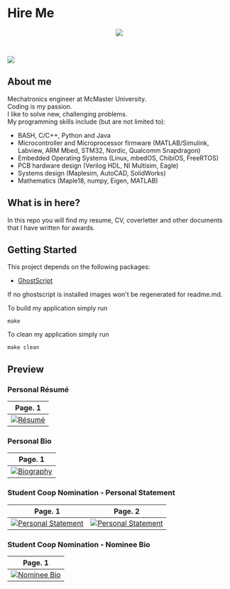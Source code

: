 # Hire Me

<p align="center"> <img src="images/icon.png"> </p> <br />
<p> <img src="https://travis-ci.com/studentbrad/hireme.svg?branch=master"> </p>

## About me

Mechatronics engineer at McMaster University. <br />
Coding is my passion. <br />
I like to solve new, challenging problems. <br />
My programming skills include (but are not limited to): <br />
 - BASH, C/C++, Python and Java
 - Microcontroller and Microprocessor firmware (MATLAB/Simulink, Labview, ARM Mbed, STM32, Nordic, Qualcomm Snapdragon)
 - Embedded Operating Systems (Linux, mbedOS, ChibiOS, FreeRTOS)
 - PCB hardware design (Verilog HDL, NI Multisim, Eagle)
 - Systems design (Maplesim, AutoCAD, SolidWorks)
 - Mathematics (Maple18, numpy, Eigen, MATLAB)

## What is in here?

In this repo you will find my resume, CV, coverletter and other documents that I have written for awards.

## Getting Started

This project depends on the following packages:

 - [GhostScript](https://www.ghostscript.com)

If no ghostscript is installed images won't be regenerated for readme.md.

To build my application simply run
```
make
```

To clean my application simply run
```
make clean
```

## Preview

### Personal Résumé

| Page. 1 |
|:---:|
| [![Résumé](images/studentbrad_personal_resume-001.jpg)](build/studentbrad_personal_resume.pdf)  |

### Personal Bio

| Page. 1 |
|:---:|
| [![Biography](images/studentbrad_personal_bio-001.jpg)](build/studentbrad_personal_bio.pdf) |

### Student Coop Nomination - Personal Statement

| Page. 1 | Page. 2 |
|:---:|:---:|
| [![Personal Statement](images/studentbrad_coop_personal_statement-001.jpg)](build/studentbrad_coop_personal_statement.pdf) | [![Personal Statement](images/studentbrad_coop_personal_statement-002.jpg)](build/studentbrad_coop_personal_statement.pdf) |

### Student Coop Nomination - Nominee Bio

| Page. 1 |
|:---:|
| [![Nominee Bio](images/studentbrad_coop_nominee_bio-001.jpg)](build/studentbrad_coop_nominee_bio.pdf) |
